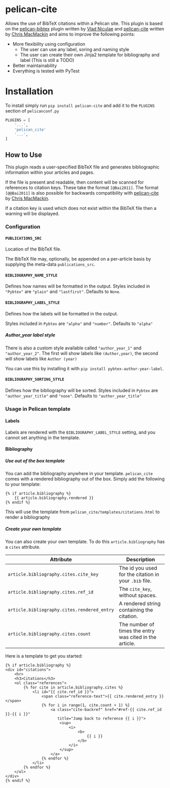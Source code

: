 pelican-cite
==============

Allows the use of BibTeX citations within a Pelican site. This plugin is based on the
[pelican-bibtex](https://github.com/vene/pelican-bibtex) plugin written by
[Vlad Niculae](https://github.com/vene)
and [pelican-cite](https://github.com/cmacmackin/pelican-cite) written by
[Chris MacMackin](https://github.com/cmacmackin) and aims to improve the following points:

- More flexibility using configuration
    - The user can use any label, soring and naming style
    - The user can create their own Jinja2 template for bibliography and label (This is still a TODO)
- Better maintainability
- Everything is tested with PyTest


Installation
============

To install simply run `pip install pelican-cite` and add it to the `PLUGINS` section of `pelicanconf.py`

```python
PLUGINS = [
    '...',
    'pelican_cite'
    '...',
]
```


## How to Use

This plugin reads a user-specified BibTeX file and generates bibliographic
information within your articles and pages.

If the file is present and readable, then content will be scanned for references
to citation keys. These take the format `[@Bai2011]`.
The format `[@@Bai2011]` is also possible for backwards compatibility with [pelican-cite](https://github.com/cmacmackin/pelican-cite) by
[Chris MacMackin](https://github.com/cmacmackin).

If a citation key is used which does not exist within the BibTeX file then
a warning will be displayed.

### Configuration

#### `PUBLICATIONS_SRC`

Location of the BibTeX file.

The BibTeX file may, optionally, be appended on a per-article
basis by supplying the meta-data `publications_src`.

#### `BIBLIOGRAPHY_NAME_STYLE`

Defines how names will be formatted in the output.
Styles included in `"Pybtex"` are `"plain"` and `"lastfirst"`. Defaults to `None`.

#### `BIBLIOGRAPHY_LABEL_STYLE`

Defines how the labels will be formatted in the output.

Styles included in `Pybtex` are `"alpha"` and `"number"`. Defaults to `"alpha"`

##### Author_year label style

There is also a custom style available called `"author_year_1"` and `"author_year_2"`.
The first will show labels like `(Author,year)`, the second will show labels like `Author (year)`

You can use this by installing it with `pip install pybtex-author-year-label`.

#### `BIBLIOGRAPHY_SORTING_STYLE`

Defines how the bibliography will be sorted.
Styles included in `Pybtex` are `"author_year_title"` and `"none"`. Defaults to `"author_year_title"`

### Usage in Pelican template

#### Labels

Labels are rendered with the `BIBLIOGRAPHY_LABEL_STYLE` setting, and you cannot set anything
in the template.

#### Bibliography

##### Use out of the box template

You can add the bibliography anywhere in your template.
`pelican_cite` comes with a rendered bibliography out of the box. Simply add the following to your template:

```jinja2
{% if article.bibliography %}
    {{ article.bibliography.rendered }}
{% endif %}
```

This will use the template from `pelican_cite/templates/citations.html` to render a bibliography

##### Create your own template

You can also create your own template. To do this `article.bibliography` has a `cites` attribute.

Attribute | Description
---|---
`article.bibliography.cites.cite_key` | The id you used for the citation in your `.bib` file.
`article.bibliography.cites.ref_id` | The `cite_key`, without spaces.
`article.bibliography.cites.rendered_entry` | A rendered string containing the citation.
`article.bibliography.cites.count` | The number of times the entry was cited in the article.

Here is a template to get you started:

```jinja2
{% if article.bibliography %}
<div id="citations">
    <hr>
    <h3>Citations</h3>
    <ol class="references">
        {% for cite in article.bibliography.cites %}
            <li id="{{ cite.ref_id }}">
                <span class="reference-text">{{ cite.rendered_entry }}</span>
                {% for i in range(1, cite.count + 1) %}
                    <a class="cite-backref" href="#ref-{{ cite.ref_id }}-{{ i }}"
                       title="Jump back to reference {{ i }}">
                        <sup>
                            <i>
                                <b>
                                    {{ i }}
                                </b>
                            </i>
                        </sup>
                    </a>
                {% endfor %}
            </li>
        {% endfor %}
    </ol>
</div>
{% endif %}
```

